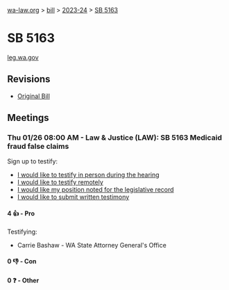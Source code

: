 [wa-law.org](/) > [bill](/bill/) > [2023-24](/bill/2023-24/) > [SB 5163](/bill/2023-24/sb/5163/)

# SB 5163
[leg.wa.gov](https://app.leg.wa.gov/billsummary?BillNumber=5163&Year=2023&Initiative=false)

## Revisions
* [Original Bill](1/)

## Meetings
### Thu 01/26 08:00 AM - Law & Justice (LAW): SB 5163 Medicaid fraud false claims
Sign up to testify:
* [I would like to testify in person during the hearing](https://app.leg.wa.gov/csi/Testifier/Add?chamber=House&mId=30450&aId=149401&caId=20576&tId=1)
* [I would like to testify remotely](https://app.leg.wa.gov/csi/Testifier/Add?chamber=House&mId=30450&aId=149401&caId=20576&tId=2)
* [I would like my position noted for the legislative record](https://app.leg.wa.gov/csi/Testifier/Add?chamber=House&mId=30450&aId=149401&caId=20576&tId=3)
* [I would like to submit written testimony](https://app.leg.wa.gov/csi/Testifier/Add?chamber=House&mId=30450&aId=149401&caId=20576&tId=4)

#### 4 👍 - Pro
Testifying:
* Carrie Bashaw - WA State Attorney General's Office

#### 0 👎 - Con

#### 0 ❓ - Other
